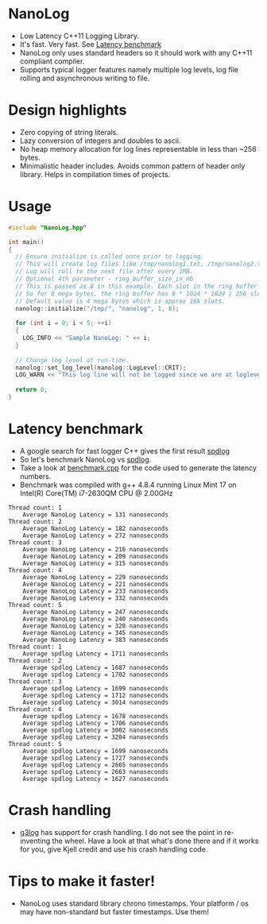 # NanoLog
* Low Latency C++11 Logging Library. 
* It's fast. Very fast. See [Latency benchmark](#latency-benchmark)
* NanoLog only uses standard headers so it should work with any C++11 compliant compiler.
* Supports typical logger features namely multiple log levels, log file rolling and asynchronous writing to file.

# Design highlights
* Zero copying of string literals.
* Lazy conversion of integers and doubles to ascii. 
* No heap memory allocation for log lines representable in less than ~256 bytes.
* Minimalistic header includes. Avoids common pattern of header only library. Helps in compilation times of projects.

# Usage
```c++
#include "NanoLog.hpp"

int main()
{
  // Ensure initialize is called once prior to logging.
  // This will create log files like /tmp/nanolog1.txt, /tmp/nanolog2.txt etc.
  // Log will roll to the next file after every 1MB.
  // Optional 4th parameter - ring_buffer_size_in_mb
  // This is passed as 8 in this example. Each slot in the ring buffer is 256 bytes.
  // So for 8 mega bytes, the ring buffer has 8 * 1024 * 1024 / 256 slots.
  // Default value is 4 mega bytes which is approx 16k slots.
  nanolog::initialize("/tmp/", "nanolog", 1, 8);
  
  for (int i = 0; i < 5; ++i)
  {
    LOG_INFO << "Sample NanoLog: " << i;
  }
  
  // Change log level at run-time.
  nanolog::set_log_level(nanolog::LogLevel::CRIT);
  LOG_WARN << "This log line will not be logged since we are at loglevel = CRIT";
  
  return 0;
}
```
# Latency benchmark
* A google search for fast logger C++ gives the first result [spdlog](https://github.com/gabime/spdlog)
* So let's benchmark NanoLog vs [spdlog](https://github.com/gabime/spdlog).
* Take a look at [benchmark.cpp](https://github.com/Iyengar111/NanoLog/blob/master/benchmark.cpp) for the code used to generate the latency numbers.
* Benchmark was compiled with g++ 4.8.4 running Linux Mint 17 on Intel(R) Core(TM) i7-2630QM CPU @ 2.00GHz
```
Thread count: 1
	Average NanoLog Latency = 131 nanoseconds
Thread count: 2
	Average NanoLog Latency = 182 nanoseconds
	Average NanoLog Latency = 272 nanoseconds
Thread count: 3
	Average NanoLog Latency = 216 nanoseconds
	Average NanoLog Latency = 209 nanoseconds
	Average NanoLog Latency = 315 nanoseconds
Thread count: 4
	Average NanoLog Latency = 229 nanoseconds
	Average NanoLog Latency = 221 nanoseconds
	Average NanoLog Latency = 233 nanoseconds
	Average NanoLog Latency = 332 nanoseconds
Thread count: 5
	Average NanoLog Latency = 247 nanoseconds
	Average NanoLog Latency = 240 nanoseconds
	Average NanoLog Latency = 320 nanoseconds
	Average NanoLog Latency = 345 nanoseconds
	Average NanoLog Latency = 383 nanoseconds
Thread count: 1
	Average spdlog Latency = 1711 nanoseconds
Thread count: 2
	Average spdlog Latency = 1687 nanoseconds
	Average spdlog Latency = 1702 nanoseconds
Thread count: 3
	Average spdlog Latency = 1699 nanoseconds
	Average spdlog Latency = 1712 nanoseconds
	Average spdlog Latency = 3014 nanoseconds
Thread count: 4
	Average spdlog Latency = 1678 nanoseconds
	Average spdlog Latency = 1706 nanoseconds
	Average spdlog Latency = 3002 nanoseconds
	Average spdlog Latency = 3204 nanoseconds
Thread count: 5
	Average spdlog Latency = 1699 nanoseconds
	Average spdlog Latency = 1727 nanoseconds
	Average spdlog Latency = 2665 nanoseconds
	Average spdlog Latency = 2663 nanoseconds
	Average spdlog Latency = 1627 nanoseconds
```
# Crash handling
* [g3log](https://github.com/KjellKod/g3log) has support for crash handling. I do not see the point in re-inventing the wheel. Have a look at that what's done there and if it works for you, give Kjell credit and use his crash handling code.

# Tips to make it faster!
* NanoLog uses standard library chrono timestamps. Your platform / os may have non-standard but faster timestamps. Use them!
